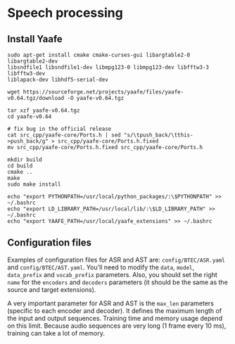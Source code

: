 

# Speech processing

## Install Yaafe

~~~
sudo apt-get install cmake cmake-curses-gui libargtable2-0 libargtable2-dev
libsndfile1 libsndfile1-dev libmpg123-0 libmpg123-dev libfftw3-3 libfftw3-dev
liblapack-dev libhdf5-serial-dev

wget https://sourceforge.net/projects/yaafe/files/yaafe-v0.64.tgz/download -O yaafe-v0.64.tgz

tar xzf yaafe-v0.64.tgz
cd yaafe-v0.64

# fix bug in the official release
cat src_cpp/yaafe-core/Ports.h | sed "s/\tpush_back/\tthis->push_back/g" > src_cpp/yaafe-core/Ports.h.fixed
mv src_cpp/yaafe-core/Ports.h.fixed src_cpp/yaafe-core/Ports.h

mkdir build
cd build
cmake ..
make
sudo make install

echo "export PYTHONPATH=/usr/local/python_packages/:\$PYTHONPATH" >> ~/.bashrc
echo "export LD_LIBRARY_PATH=/usr/local/lib/:\$LD_LIBRARY_PATH" >> ~/.bashrc
echo "export YAAFE_PATH=/usr/local/yaafe_extensions" >> ~/.bashrc
~~~

## Configuration files

Examples of configuration files for ASR and AST are: `config/BTEC/ASR.yaml` and `config/BTEC/AST.yaml`.
You'll need to modify the `data`, `model`, `data_prefix` and `vocab_prefix` parameters. Also, you should set the right `name`  for the `encoders` and `decoders` parameters (it should be the same as the source and target extensions).

A very important parameter for ASR and AST is the `max_len` parameters (specific to each encoder and decoder). It defines the maximum length of the input and output sequences. Training time and memory usage depend on this limit. Because audio sequences are very long (1 frame every 10 ms), training can take a lot of memory.

